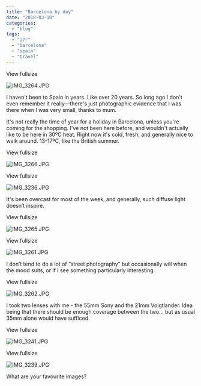 ```yaml
---
title: "Barcelona by day"
date: "2018-03-18"
categories: 
  - "blog"
tags: 
  - "a7r"
  - "barcelona"
  - "spain"
  - "travel"
---
```


View fullsize

![IMG_3264.JPG](/assets/images/22e2e-img_3264.jpg)

I haven't been to Spain in years. Like over 20 years. So long ago I don't even remember it really—there's just photographic evidence that I was there when I was very small, thanks to mum.

It's not really the time of year for a holiday in Barcelona, unless you're coming for the shopping. I've not been here before, and wouldn't actually like to be here in 30ºC heat. Right now it's cold, fresh, and generally nice to walk around. 13-17ºC, like the British summer.

View fullsize

![IMG_3266.JPG](/assets/images/82b9d-img_3266.jpg)

View fullsize

![IMG_3236.JPG](/assets/images/a403b-img_3236.jpg)

It's been overcast for most of the week, and generally, such diffuse light doesn’t inspire.

View fullsize

![IMG_3265.JPG](/assets/images/16e46-img_3265.jpg)

View fullsize

![IMG_3261.JPG](/assets/images/dfe7d-img_3261.jpg)

I don’t tend to do a lot of “street photography” but occasionally will when the mood suits, or if I see something particularly interesting.

View fullsize

![IMG_3262.JPG](/assets/images/32b3f-img_3262.jpg)

I took two lenses with me - the 55mm Sony and the 21mm Voigtlander. Idea being that there should be enough coverage between the two... but as usual 35mm alone would have sufficed.

View fullsize

![IMG_3241.JPG](/assets/images/2e0a5-img_3241.jpg)

View fullsize

![IMG_3239.JPG](/assets/images/93d0c-img_3239.jpg)

What are your favourite images?
